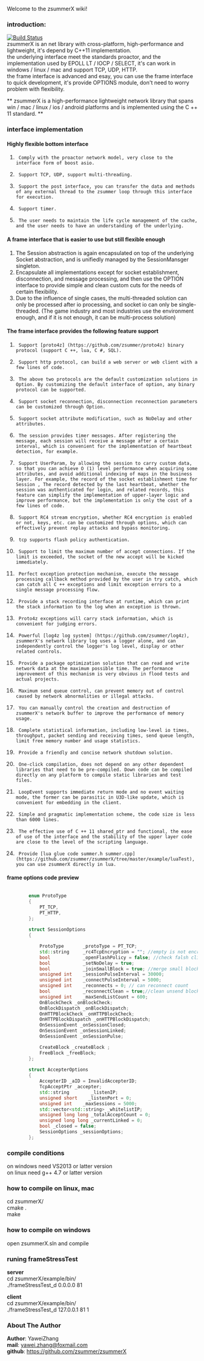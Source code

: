 Welcome to the zsummerX wiki!  
  
### introduction:  
[![Build Status](https://travis-ci.org/zsummer/zsummerX.svg?branch=master)](https://travis-ci.org/zsummer/zsummerX)  
zsummerX is an net library with cross-platform, high-performance and lightweight, it's depend by C++11 implementation.    
the underlying interface meet the standards proactor, and the implementation used by EPOLL LT / IOCP / SELECT, it's can work in windows / linux / mac  and support TCP, UDP, HTTP.  
the frame interface is advanced and esay, you can use the frame interface to quick development, it's provide OPTIONS module, don't need to worry problem with flexibility.  
    
  
** zsummerX is a high-performance lightweight network library that spans win / mac / linux / ios / android platforms and is implemented using the C ++ 11 standard. **
  
  
### interface implementation   
#### Highly flexible bottom interface   
1.      Comply with the proactor network model, very close to the interface form of boost asio.
2.      Support TCP, UDP, support multi-threading.
3.      Support the post interface, you can transfer the data and methods of any external thread to the zsummer loop through this interface for execution.
4.      Support timer.
5.      The user needs to maintain the life cycle management of the cache, and the user needs to have an understanding of the underlying.
   
#### A frame interface that is easier to use but still flexible enough 
1. The Session abstraction is again encapsulated on top of the underlying Socket abstraction, and is unifiedly managed by the SessionMansger singleton.
2. Encapsulate all implementations except for socket establishment, disconnection, and message processing, and then use the OPTION interface to provide simple and clean custom cuts for the needs of certain flexibility.
3. Due to the influence of single cases, the multi-threaded solution can only be processed after io processing, and socket io can only be single-threaded. (The game industry and most industries use the environment enough, and if it is not enough, it can be multi-process solution) 
  
   
#### The frame interface provides the following feature support   
1.      Support [proto4z] (https://github.com/zsummer/proto4z) binary protocol (support C ++, lua, C #, SQL).
2.      Support http protocol, can build a web server or web client with a few lines of code.
3.      The above two protocols are the default customization solutions in Option. By customizing the default interface of option, any binary protocol can be supported.
4.      Support socket reconnection, disconnection reconnection parameters can be customized through Option.
5.      Support socket attribute modification, such as NoDelay and other attributes.
6.      The session provides timer messages. After registering the message, each session will receive a message after a certain interval, which is convenient for the implementation of heartbeat detection, for example.
7.      Support UserParam, by allowing the session to carry custom data, so that you can achieve O (1) level performance when acquiring some attributes, and avoid additional indexing of maps in the business layer. For example, the record of the socket establishment time for Session , The record detected by the last heartbeat, whether the session was authenticated for login, and related records, this feature can simplify the implementation of upper-layer logic and improve performance, but the implementation is only the cost of a few lines of code.  
8.      Support RC4 stream encryption, whether RC4 encryption is enabled or not, keys, etc. can be customized through options, which can effectively prevent replay attacks and bypass monitoring.
9.      tcp supports flash policy authentication.
10.      Support to limit the maximum number of accept connections. If the limit is exceeded, the socket of the new accept will be kicked immediately.
11.      Perfect exception protection mechanism, execute the message processing callback method provided by the user in try catch, which can catch all C ++ exceptions and limit exception errors to a single message processing flow.
12.      Provide a stack recording interface at runtime, which can print the stack information to the log when an exception is thrown.
13.      Proto4z exceptions will carry stack information, which is convenient for judging errors.
14.      Powerful [log4z log system] (https://github.com/zsummer/log4z), zsummerX's network library log uses a logger alone, and can independently control the logger's log level, display or other related controls.
15.      Provide a package optimization solution that can read and write network data at the maximum possible time. The performance improvement of this mechanism is very obvious in flood tests and actual projects.
16.      Maximum send queue control, can prevent memory out of control caused by network abnormalities or illegal attacks.
17.      You can manually control the creation and destruction of zsummerX's network buffer to improve the performance of memory usage.
18.      Complete statistical information, including low-level io times, throughput, packet sending and receiving times, send queue length, limit free memory number and usage statistics.
19.      Provide a friendly and concise network shutdown solution.
20.      One-click compilation, does not depend on any other dependent libraries that need to be pre-compiled. Down code can be compiled directly on any platform to compile static libraries and test files.
21.      LoopEvent supports immediate return mode and no event waiting mode, the former can be parasitic in U3D-like update, which is convenient for embedding in the client.
22.      Simple and pragmatic implementation scheme, the code size is less than 6000 lines.
23.      The effective use of C ++ 11 shared_ptr and functional, the ease of use of the interface and the stability of the upper layer code are close to the level of the scripting language.
24.      Provide [lua glue code summer.h summer.cpp] (https://github.com/zsummer/zsummerX/tree/master/example/luaTest), you can use zsummerX directly in lua.  
  
#### frame options code preview   
```C++

        enum ProtoType
        {
            PT_TCP,
            PT_HTTP,
        };
        
        struct SessionOptions 
        {

            ProtoType       _protoType = PT_TCP;
            std::string     _rc4TcpEncryption = ""; //empty is not encryption 
            bool            _openFlashPolicy = false; //check falsh client  
            bool            _setNoDelay = true; 
            bool            _joinSmallBlock = true; //merge small block  
            unsigned int    _sessionPulseInterval = 30000;  
            unsigned int    _connectPulseInterval = 5000;  
            unsigned int    _reconnects = 0; // can reconnect count 
            bool            _reconnectClean = true;//clean unsend block . 
            unsigned int    _maxSendListCount = 600;
            OnBlockCheck _onBlockCheck;
            OnBlockDispatch _onBlockDispatch;
            OnHTTPBlockCheck _onHTTPBlockCheck;
            OnHTTPBlockDispatch _onHTTPBlockDispatch;
            OnSessionEvent _onSessionClosed;
            OnSessionEvent _onSessionLinked;
            OnSessionEvent _onSessionPulse;

            CreateBlock _createBlock ;
            FreeBlock _freeBlock;
        };
        
        struct AccepterOptions
        {
            AccepterID _aID = InvalidAccepterID;
            TcpAcceptPtr _accepter;
            std::string        _listenIP;
            unsigned short    _listenPort = 0;
            unsigned int    _maxSessions = 5000;
            std::vector<std::string> _whitelistIP;
            unsigned long long _totalAcceptCount = 0;
            unsigned long long _currentLinked = 0;
            bool _closed = false;
            SessionOptions _sessionOptions;
        };
```   
### compile conditions   
on windows need VS2013 or latter version  
on linux need g++ 4.7 or latter version  
  
### how to compile on linux, mac    
cd zsummerX/  
cmake .  
make  

### how to compile on windows   
open zsummerX.sln and compile  

### runing frameStressTest  
**server**  
cd zsummerX/example/bin/  
./frameStressTest_d 0.0.0.0 81  

**client**  
cd zsummerX/example/bin/   
./frameStressTest_d 127.0.0.1 81 1  

  
### About The Author  
**Author**: YaweiZhang  
**mail**: yawei.zhang@foxmail.com  
**github**: https://github.com/zsummer/zsummerX  
